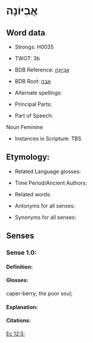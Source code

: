 # אֲבִיּוֹנָה

<!-- Status: S2="NeedsEdits" -->
<!-- Lexica used for edits:   -->

## Word data

* Strongs: H0035

* TWOT: 3b

* BDB Reference: [אֲבִיּוֹנָה](rc://en/bdb/dict/a.ad.ac)

* BDB Root: [אבה](rc://en/bdb/dict/a.ad.aa)

* Alternate spellings:

* Principal Parts:

* Part of Speech:

Noun Feminine

* Instances in Scripture: TBS

## Etymology:

* Related Language glosses:

* Time Period/Ancient Authors:

* Related words:

* Antonyms for all senses:

* Synonyms for all senses:

## Senses

### Sense 1.0:

#### Definition:

#### Glosses:

caper-berry; the poor soul; 

#### Explanation:

#### Citations:

[Ec 12:5](rc://he/uhb/book/ecc/12/5); 

